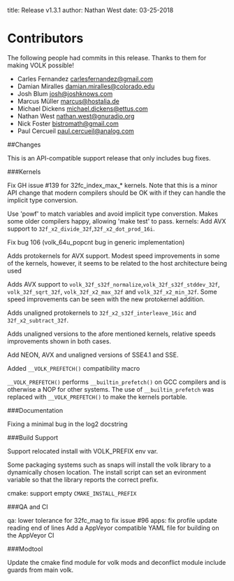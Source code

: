 title: Release v1.3.1
author: Nathan West
date: 03-25-2018

Contributors
===========

The following people had commits in this release. Thanks to them for making VOLK possible!

* Carles Fernandez <carlesfernandez@gmail.com>
* Damian Miralles <damian.miralles@colorado.edu>
* Josh Blum <josh@joshknows.com>
* Marcus Müller <marcus@hostalia.de>
* Michael Dickens <michael.dickens@ettus.com>
* Nathan West <nathan.west@gnuradio.org>
* Nick Foster <bistromath@gmail.com>
* Paul Cercueil <paul.cercueil@analog.com>

##Changes

This is an API-compatible support release that only includes bug fixes.

###Kernels

Fix GH issue #139 for 32fc_index_max_* kernels. Note that this is a minor API change that modern compilers should be OK with if they can handle the implicit type conversion.

Use 'powf' to match variables and avoid implicit type converstion.
Makes some older compilers happy, allowing 'make test' to pass.
kernels: Add AVX support to `32f_x2_divide_32f`,`32f_x2_dot_prod_16i`.

Fix bug 106 (volk_64u_popcnt bug in generic implementation)

Adds protokernels for AVX support. Modest speed improvements in some of the kernels, however, it seems to be related to the host architecture being used

Adds AVX support to `volk_32f_s32f_normalize`,`volk_32f_s32f_stddev_32f`, `volk_32f_sqrt_32f`, `volk_32f_x2_max_32f` and `volk_32f_x2_min_32f`. Some speed improvements can be seen with the new protokernel addition.

Adds unaligned protokernels to `32f_x2_s32f_interleave_16ic` and `32f_x2_subtract_32f`.

Adds unaligned versions to the afore mentioned kernels, relative speeds improvements shown in both cases.

Add NEON, AVX and unaligned versions of SSE4.1 and SSE.

Added `__VOLK_PREFETCH()` compatibility macro

`__VOLK_PREFETCH()` performs `__builtin_prefetch()` on GCC compilers and is otherwise a NOP for other systems. The use of `__builtin_prefetch` was replaced with `__VOLK_PREFETCH()` to make the kernels portable.

###Documentation

Fixing a minimal bug in the log2 docstring

###Build Support

Support relocated install with VOLK_PREFIX env var.

Some packaging systems such as snaps will install the volk library to a dynamically chosen location.  The install script can set an evironment variable so that the library reports the correct prefix.

cmake: support empty `CMAKE_INSTALL_PREFIX`

###QA and CI

qa: lower tolerance for 32fc_mag to fix issue #96
apps: fix profile update reading end of lines
Add a AppVeyor compatible YAML file for building on the AppVeyor CI

###Modtool

Update the cmake find module for volk mods and deconflict module include guards from main volk.

